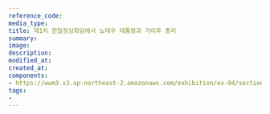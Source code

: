 ```yaml
---
reference_code:
media_type:
title: 제1차 한일정상회담에서 노태우 대통령과 가이후 총리
summary:
image:
description:
modified_at:
created_at:
components:
- https://wwm3.s3.ap-northeast-2.amazonaws.com/exhibition/ex-04/section-01-left/2_제1차+한일정상회담에서+노태우+대통령과+가이후+총리.JPG
tags:
-
---
```

